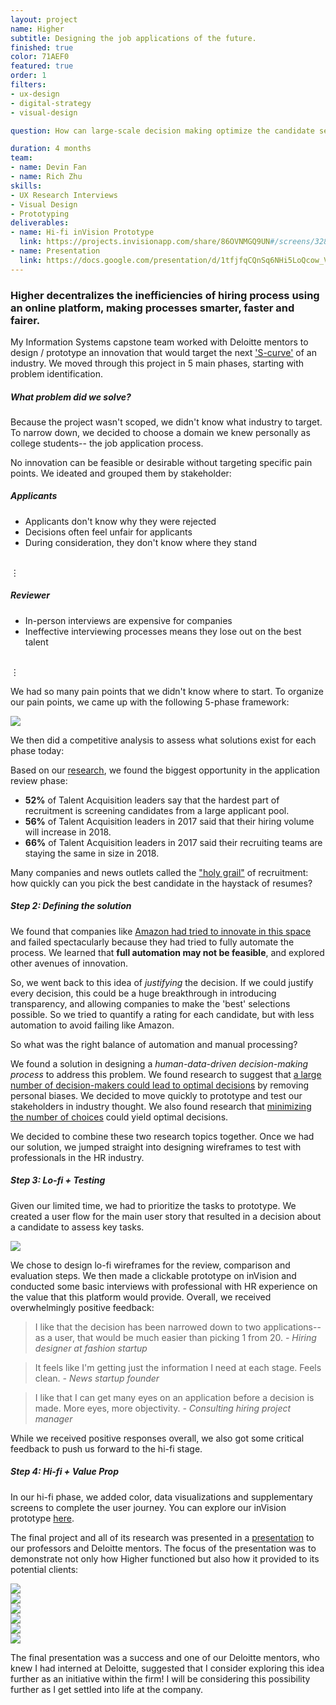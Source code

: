 ```yaml
---
layout: project
name: Higher
subtitle: Designing the job applications of the future.
finished: true
color: 71AEF0
featured: true
order: 1
filters:
- ux-design
- digital-strategy
- visual-design

question: How can large-scale decision making optimize the candidate selection process?

duration: 4 months
team:
- name: Devin Fan
- name: Rich Zhu
skills:
- UX Research Interviews
- Visual Design
- Prototyping
deliverables:
- name: Hi-fi inVision Prototype
  link: https://projects.invisionapp.com/share/86OVNMGQ9UN#/screens/328779598_Home
- name: Presentation
  link: https://docs.google.com/presentation/d/1tfjfqCQnSq6NHi5LoQcow_V86qcDEWar3MVMiIE_Chw/edit#slide=id.p
---
```


### Higher decentralizes the inefficiencies of hiring process using an online platform, making processes smarter, faster and fairer.

My Information Systems capstone team worked with Deloitte mentors to design / prototype an innovation that would target the next <a href="http://ideagenius.com/the-s-curve-pattern-of-innovation-a-full-analysis/" target="_blank">'S-curve'</a> of an industry. We moved through this project in 5 main phases, starting with problem identification.

##### What problem did we solve?

Because the project wasn't scoped, we didn't know what industry to target. To narrow down, we decided to choose a domain we knew personally as college students-- the job application process.

No innovation can be feasible or desirable without targeting specific pain points. We ideated and grouped them by stakeholder:

##### Applicants
- Applicants don't know why they were rejected
- Decisions often feel unfair for applicants
- During consideration, they don't know where they stand
<br/>
⋮

##### Reviewer
- In-person interviews are expensive for companies
- Ineffective interviewing processes means they lose out on the best talent
<br/>
⋮

We had so many pain points that we didn't know where to start. To organize our pain points, we came up with the following 5-phase framework:

<img src="{{ site.baseurl }}/img/Higher-1.png" />

We then did a competitive analysis to assess what solutions exist for each phase today:

Based on our <a href="https://ideal.com/ai-recruiting/" target="_blank">research</a>, we found the biggest opportunity in the application review phase:

- **52%** of Talent Acquisition leaders say that the hardest part of recruitment is screening candidates from a large applicant pool.
- **56%** of Talent Acquisition leaders in 2017 said that their hiring volume will increase in 2018.
- **66%** of Talent Acquisition leaders in 2017 said their recruiting teams are staying the same in size in 2018.


Many companies and news outlets called the <a href="https://www.cnbc.com/2017/08/11/how-goldman-sachs-is-pursuing-the-holy-grail-of-hiring.html" target="_blank">"holy grail"</a> of recruitment: how quickly can you pick the best candidate in the haystack of resumes?

##### Step 2: Defining the solution

We found that companies like <a href="https://www.reuters.com/article/us-amazon-com-jobs-automation-insight/amazon-scraps-secret-ai-recruiting-tool-that-showed-bias-against-women-idUSKCN1MK08G" target="_blank">Amazon had tried to innovate in this space</a> and failed spectacularly because they had tried to fully automate the process. We learned that **full automation may not be feasible**, and explored other avenues of innovation.

So, we went back to this idea of *justifying* the decision. If we could justify every decision, this could be a huge breakthrough in introducing transparency, and allowing companies to make the 'best' selections possible. So we tried to quantify a rating for each candidate, but with less automation to avoid failing like Amazon.

So what was the right balance of automation and manual processing?

We found a solution in designing a *human-data-driven decision-making process* to address this problem. We found research to suggest that <a href="http://cocosci.princeton.edu/tom/papers/OneAndDone.pdf" target="_blank">a large number of decision-makers could lead to optimal decisions</a> by removing personal biases. We decided to move quickly to prototype and test our stakeholders in industry thought. We also found research that <a href="http://cocosci.princeton.edu/tom/papers/OneAndDone.pdf" target="_blank">minimizing the number of choices</a> could yield optimal decisions. 

We decided to combine these two research topics together. Once we had our solution, we jumped straight into designing wireframes to test with professionals in the HR industry.

##### Step 3: Lo-fi + Testing

Given our limited time, we had to prioritize the tasks to prototype. We created a user flow for the main user story that resulted in a decision about a candidate to assess key tasks.

<img src="{{ site.baseurl }}/img/Higher-2.png" />

We chose to design lo-fi wireframes for the review, comparison and evaluation steps. We then made a clickable prototype on inVision and conducted some basic interviews with professional with HR experience on the value that this platform would provide. Overall, we received overwhelmingly positive feedback:

<!-- <div class="slider project-slider">
	<div class="slides">
		<div class="slide">
			<img src="{{ site.baseurl }}/img/Higher-3-1.png" />
		</div>
		<div class="slide">
			<img src="{{ site.baseurl }}/img/Higher-3-2.png" />
		</div>
		<div class="slide">
			<img src="{{ site.baseurl }}/img/Higher-3-3.png" />
		</div>
		<div class="slide">
			<img src="{{ site.baseurl }}/img/Higher-3-4.png" />
		</div>
	</div>
	<div class="slider-dots">
	</div>
	<a class="slider-button slider-prev-button"><span></span></a>
	<a class="slider-button slider-next-button"><span></span></a>
</div> -->

<blockquote>
	I like that the decision has been narrowed down to two applications-- as a user, that would be much easier than picking 1 from 20.
	<i>- Hiring designer at fashion startup</i>
</blockquote>
<blockquote>
	It feels like I'm getting just the information I need at each stage. Feels clean.
	<i>- News startup founder</i>
</blockquote>
<blockquote>
	I like that I can get many eyes on an application before a decision is made. More eyes, more objectivity.
	<i>- Consulting hiring project manager</i>
</blockquote>


While we received positive responses overall, we also got some critical feedback to push us forward to the hi-fi stage.

##### Step 4: Hi-fi + Value Prop

In our hi-fi phase, we added color, data visualizations and supplementary screens to complete the user journey. You can explore our inVision prototype <a href="https://projects.invisionapp.com/share/86OVNMGQ9UN#/screens/328779598_Home" target="_blank">here</a>.

The final project and all of its research was presented in a <a href="https://docs.google.com/presentation/d/1tfjfqCQnSq6NHi5LoQcow_V86qcDEWar3MVMiIE_Chw/edit?usp=sharing" target="_blank">presentation</a> to our professors and Deloitte mentors. The focus of the presentation was to demonstrate not only how Higher functioned but also how it provided to its potential clients:

<div class="slider project-slider">
	<div class="slides">
		<div class="slide">
			<img src="{{ site.baseurl }}/img/Higher-5-1.png" />
		</div>
		<div class="slide">
			<img src="{{ site.baseurl }}/img/Higher-5-2.png" />
		</div>
		<div class="slide">
			<img src="{{ site.baseurl }}/img/Higher-5-3.png" />
		</div>
		<div class="slide">
			<img src="{{ site.baseurl }}/img/Higher-5-4.png" />
		</div>
		<div class="slide">
			<img src="{{ site.baseurl }}/img/Higher-5-5.png" />
		</div>
		<div class="slide">
			<img src="{{ site.baseurl }}/img/Higher-5-6.png" />
		</div>
	</div>
	<div class="slider-dots">
	</div>
	<a class="slider-button slider-prev-button"><span></span></a>
	<a class="slider-button slider-next-button"><span></span></a>
</div>

The final presentation was a success and one of our Deloitte mentors, who knew I had interned at Deloitte, suggested that I consider exploring this idea further as an initiative within the firm! I will be considering this possibility further as I get settled into life at the company.

